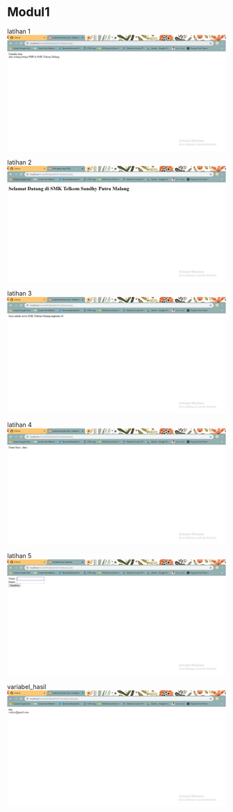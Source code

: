 # Modul1
latihan 1
![alt text](https://github.com/wahyuutami/Modul1/blob/master/latihan%201.JPG)

latihan 2
![alt text](https://github.com/wahyuutami/Modul1/blob/master/latihan%202.JPG)

latihan 3
![alt text](https://github.com/wahyuutami/Modul1/blob/master/latihan%203.JPG)

latihan 4
![alt text](https://github.com/wahyuutami/Modul1/blob/master/latihan%204.JPG)

latihan 5
![alt text](https://github.com/wahyuutami/Modul1/blob/master/latihan%205.JPG)

variabel_hasil
![alt text](https://github.com/wahyuutami/Modul1/blob/master/variabelhasil.JPG)
